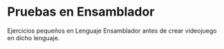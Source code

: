 # Pruebas en Ensamblador
Ejercicios pequeños en Lenguaje Ensamblador antes de crear videojuego en dicho lenguaje. 
